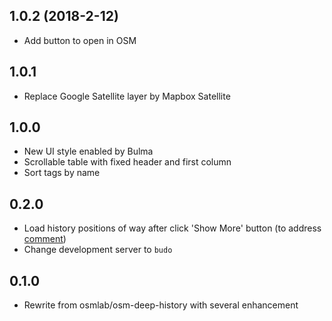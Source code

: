 ## 1.0.2 (2018-2-12)

- Add button to open in OSM

## 1.0.1

- Replace Google Satellite layer by Mapbox Satellite

## 1.0.0

- New UI style enabled by Bulma
- Scrollable table with fixed header and first column
- Sort tags by name

## 0.2.0

- Load history positions of way after click 'Show More' button (to address [comment](https://github.com/osmlab/osm-deep-history/issues/14#issuecomment-335953135))
- Change development server to `budo`

## 0.1.0

- Rewrite from osmlab/osm-deep-history with several enhancement
